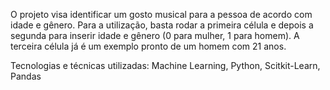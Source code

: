 O projeto visa identificar um gosto musical para a pessoa de acordo com idade e gênero.
Para a utilização, basta rodar a primeira célula e depois a segunda para inserir idade e gênero (0 para mulher, 1 para homem).
A terceira célula já é um exemplo pronto de um homem com 21 anos.

Tecnologias e técnicas utilizadas: Machine Learning, Python, Scitkit-Learn, Pandas
